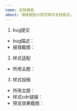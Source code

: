 ```yaml
---
name: 友链模板
about: 请根据指示规范填写友链格式。
---
```


1. bug提交
  - bug描述：
  - 报错截图：

2. 样式适配
  - 所用主题：

3. 样式投稿
  - 所用主题：
  - 样式cdn链接：
  - 预览效果截图：
